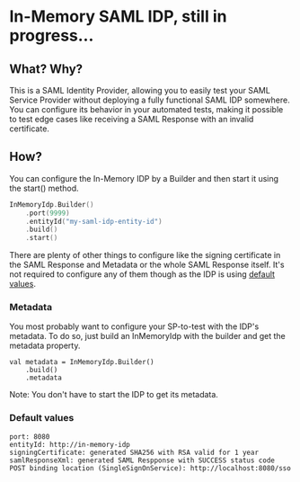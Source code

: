 # In-Memory SAML IDP, still in progress...

## What? Why?
This is a SAML Identity Provider, allowing you to easily test your SAML Service Provider without deploying a fully functional SAML IDP somewhere.
You can configure its behavior in your automated tests, making it possible to test edge cases like receiving a SAML Response with an invalid certificate.

## How?
You can configure the In-Memory IDP by a Builder and then start it using the start() method.
```kotlin
InMemoryIdp.Builder()
    .port(9999)
    .entityId("my-saml-idp-entity-id")
    .build()
    .start()
```
There are plenty of other things to configure like the signing certificate in the SAML Response and Metadata or the whole SAML Response itself.
It's not required to configure any of them though as the IDP is using [default values](#default-values).

### Metadata
You most probably want to configure your SP-to-test with the IDP's metadata. To do so, just build an InMemoryIdp with the builder and get the metadata property.
```
val metadata = InMemoryIdp.Builder()
    .build()
    .metadata
```
Note: You don't have to start the IDP to get its metadata.

### Default values
```
port: 8080
entityId: http://in-memory-idp
signingCertificate: generated SHA256 with RSA valid for 1 year
samlResponseXml: generated SAML Respponse with SUCCESS status code
POST binding location (SingleSignOnService): http://localhost:8080/sso 
```
